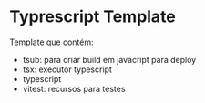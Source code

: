 # Typrescript Template

Template que contém:
- tsub: para criar build em javacript para deploy
- tsx: executor typescript
- typescript
- vitest: recursos para testes
